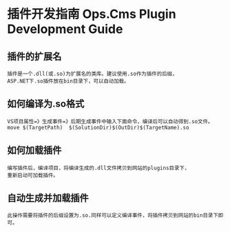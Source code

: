 ﻿# 插件开发指南 Ops.Cms Plugin Development Guide #
## 插件的扩展名 ##
	插件是一个.dll(或.so)为扩展名的类库。建议使用.so作为插件的后缀，
	ASP.NET下.so插件放在bin目录下，可以自动加载。

## 如何编译为.so格式 ##
	VS项目属性=》生成事件=》后期生成事件中输入下面命令，编译后可以自动得到.so文件。
	move $(TargetPath)  $(SolutionDir)$(OutDir)$(TargetName).so

## 如何加载插件 ##
	编写插件后，编译项目，将编译生成的.dll文件拷贝到网站的plugins目录下，
	重新启动可加载插件。

## 自动生成并加载插件 ##
	此操作需要将插件的后缀设置为.so.同样可以定义编译事件，将插件拷贝到网站的bin目录下即可。